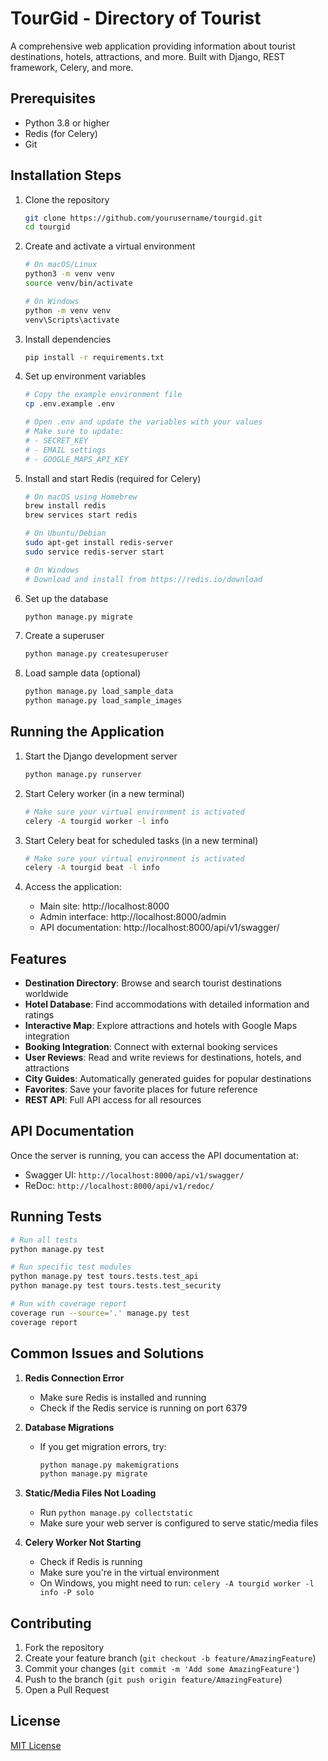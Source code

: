 # TourGid - Directory of Tourist

A comprehensive web application providing information about tourist destinations, hotels, attractions, and more. Built with Django, REST framework, Celery, and more.

## Prerequisites

- Python 3.8 or higher
- Redis (for Celery)
- Git

## Installation Steps

1. Clone the repository
   ```bash
   git clone https://github.com/yourusername/tourgid.git
   cd tourgid
   ```

2. Create and activate a virtual environment
   ```bash
   # On macOS/Linux
   python3 -m venv venv
   source venv/bin/activate

   # On Windows
   python -m venv venv
   venv\Scripts\activate
   ```

3. Install dependencies
   ```bash
   pip install -r requirements.txt
   ```

4. Set up environment variables
   ```bash
   # Copy the example environment file
   cp .env.example .env
   
   # Open .env and update the variables with your values
   # Make sure to update:
   # - SECRET_KEY
   # - EMAIL settings
   # - GOOGLE_MAPS_API_KEY
   ```

5. Install and start Redis (required for Celery)
   ```bash
   # On macOS using Homebrew
   brew install redis
   brew services start redis

   # On Ubuntu/Debian
   sudo apt-get install redis-server
   sudo service redis-server start

   # On Windows
   # Download and install from https://redis.io/download
   ```

6. Set up the database
   ```bash
   python manage.py migrate
   ```

7. Create a superuser
   ```bash
   python manage.py createsuperuser
   ```

8. Load sample data (optional)
   ```bash
   python manage.py load_sample_data
   python manage.py load_sample_images
   ```

## Running the Application

1. Start the Django development server
   ```bash
   python manage.py runserver
   ```

2. Start Celery worker (in a new terminal)
   ```bash
   # Make sure your virtual environment is activated
   celery -A tourgid worker -l info
   ```

3. Start Celery beat for scheduled tasks (in a new terminal)
   ```bash
   # Make sure your virtual environment is activated
   celery -A tourgid beat -l info
   ```

4. Access the application:
   - Main site: http://localhost:8000
   - Admin interface: http://localhost:8000/admin
   - API documentation: http://localhost:8000/api/v1/swagger/

## Features

- **Destination Directory**: Browse and search tourist destinations worldwide
- **Hotel Database**: Find accommodations with detailed information and ratings
- **Interactive Map**: Explore attractions and hotels with Google Maps integration
- **Booking Integration**: Connect with external booking services
- **User Reviews**: Read and write reviews for destinations, hotels, and attractions
- **City Guides**: Automatically generated guides for popular destinations
- **Favorites**: Save your favorite places for future reference
- **REST API**: Full API access for all resources

## API Documentation

Once the server is running, you can access the API documentation at:
- Swagger UI: `http://localhost:8000/api/v1/swagger/`
- ReDoc: `http://localhost:8000/api/v1/redoc/`

## Running Tests

```bash
# Run all tests
python manage.py test

# Run specific test modules
python manage.py test tours.tests.test_api
python manage.py test tours.tests.test_security

# Run with coverage report
coverage run --source='.' manage.py test
coverage report
```

## Common Issues and Solutions

1. **Redis Connection Error**
   - Make sure Redis is installed and running
   - Check if the Redis service is running on port 6379

2. **Database Migrations**
   - If you get migration errors, try:
     ```bash
     python manage.py makemigrations
     python manage.py migrate
     ```

3. **Static/Media Files Not Loading**
   - Run `python manage.py collectstatic`
   - Make sure your web server is configured to serve static/media files

4. **Celery Worker Not Starting**
   - Check if Redis is running
   - Make sure you're in the virtual environment
   - On Windows, you might need to run: `celery -A tourgid worker -l info -P solo`

## Contributing

1. Fork the repository
2. Create your feature branch (`git checkout -b feature/AmazingFeature`)
3. Commit your changes (`git commit -m 'Add some AmazingFeature'`)
4. Push to the branch (`git push origin feature/AmazingFeature`)
5. Open a Pull Request

## License

[MIT License](LICENSE) 